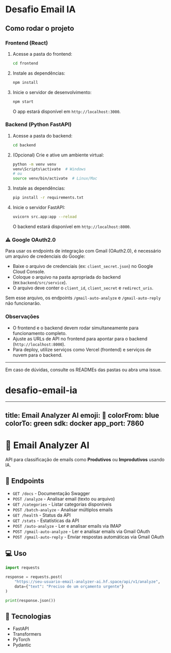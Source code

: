 # Desafio Email IA

## Como rodar o projeto

### Frontend (React)

1. Acesse a pasta do frontend:
    ```bash
    cd frontend
    ```
2. Instale as dependências:
    ```bash
    npm install
    ```
3. Inicie o servidor de desenvolvimento:
    ```bash
    npm start
    ```
    O app estará disponível em `http://localhost:3000`.

### Backend (Python FastAPI)

1. Acesse a pasta do backend:
    ```bash
    cd backend
    ```
2. (Opcional) Crie e ative um ambiente virtual:
    ```bash
    python -m venv venv
    venv\Scripts\activate  # Windows
    # ou
    source venv/bin/activate  # Linux/Mac
    ```
3. Instale as dependências:
    ```bash
    pip install -r requirements.txt
    ```
4. Inicie o servidor FastAPI:
    ```bash
    uvicorn src.app:app --reload
    ```
    O backend estará disponível em `http://localhost:8000`.


### ⚠️ Google OAuth2.0

Para usar os endpoints de integração com Gmail (OAuth2.0), é necessário um arquivo de credenciais do Google:

- Baixe o arquivo de credenciais (ex: `client_secret.json`) no Google Cloud Console.
- Coloque o arquivo na pasta apropriada do backend (ex:`backend/src/service`).
- O arquivo deve conter o `client_id`, `client_secret` e `redirect_uris`.

Sem esse arquivo, os endpoints `/gmail-auto-analyze` e `/gmail-auto-reply` não funcionarão.

### Observações
- O frontend e o backend devem rodar simultaneamente para funcionamento completo.
- Ajuste as URLs de API no frontend para apontar para o backend (`http://localhost:8000`).
- Para deploy, utilize serviços como Vercel (frontend) e serviços de nuvem para o backend.

---

Em caso de dúvidas, consulte os READMEs das pastas ou abra uma issue.
# desafio-email-ia

---
title: Email Analyzer AI
emoji: 🤖
colorFrom: blue
colorTo: green
sdk: docker
app_port: 7860
---

# 🤖 Email Analyzer AI

API para classificação de emails como **Produtivos** ou **Improdutivos** usando IA.


## 🚀 Endpoints

- `GET /docs` - Documentação Swagger
- `POST /analyze` - Analisar email (texto ou arquivo)
- `GET /categories` - Listar categorias disponíveis
- `POST /batch-analyze` - Analisar múltiplos emails
- `GET /health` - Status da API
- `GET /stats` - Estatísticas da API
- `POST /auto-analyze` - Ler e analisar emails via IMAP
- `POST /gmail-auto-analyze` - Ler e analisar emails via Gmail OAuth
- `POST /gmail-auto-reply` - Enviar respostas automáticas via Gmail OAuth

## 💻 Uso

```python
import requests

response = requests.post(
    "https://seu-usuario-email-analyzer-ai.hf.space/api/v1/analyze",
    data={"text": "Preciso de um orçamento urgente"}
)

print(response.json())
```

## 🔧 Tecnologias

- FastAPI
- Transformers
- PyTorch
- Pydantic
